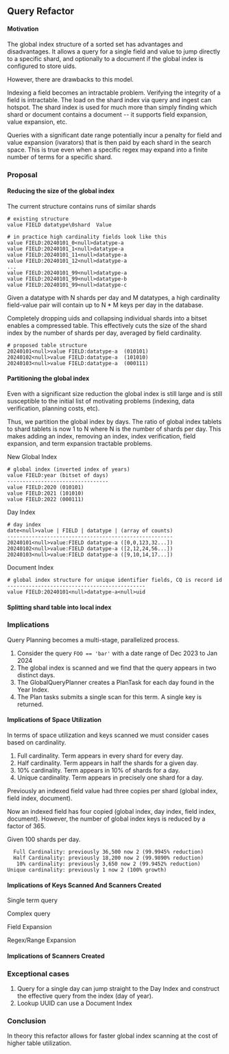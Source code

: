 ## Query Refactor

#### Motivation

The global index structure of a sorted set has advantages and disadvantages. It allows a query for a single field and value to jump directly to a specific shard,
and optionally to a document if the global index is configured to store uids. 

However, there are drawbacks to this model. 

Indexing a field becomes an intractable problem. Verifying the integrity of a field is intractable. The load on the shard index via query and ingest can hotspot.
The shard index is used for much more than simply finding which shard or document contains a document -- it supports field expansion, value expansion, etc. 

Queries with a significant date range potentially incur a penalty for field and value expansion (ivarators) that is then paid by each shard in the search space.
This is true even when a specific regex may expand into a finite number of terms for a specific shard.

### Proposal

#### Reducing the size of the global index

The current structure contains runs of similar shards
```
# existing structure
value FIELD datatype\0shard  Value

# in practice high cardinality fields look like this
value FIELD:20240101_0<null>datatype-a
value FIELD:20240101_1<null>datatype-a
value FIELD:20240101_11<null>datatype-a
value FIELD:20240101_12<null>datatype-a
...
value FIELD:20240101_99<null>datatype-a
value FIELD:20240101_99<null>datatype-b
value FIELD:20240101_99<null>datatype-c
```

Given a datatype with N shards per day and M datatypes, a high cardinality field-value pair will contain up to N * M keys per day in the database.

Completely dropping uids and collapsing individual shards into a bitset enables a compressed table. This effectively cuts the size of the shard index by the 
number of shards per day, averaged by field cardinality.

```
# proposed table structure
20240101<null>value FIELD:datatype-a  (010101)
20240102<null>value FIELD:datatype-a  (101010)
20240103<null>value FIELD:datatype-a  (000111)
```

#### Partitioning the global index

Even with a significant size reduction the global index is still large and is still susceptible to the initial list of motivating problems (indexing, data
verification, planning costs, etc).

Thus, we partition the global index by days. The ratio of global index tablets to shard tablets is now 1 to N where N is the number of shards per day. This 
makes adding an index, removing an index, index verification, field expansion, and term expansion tractable problems.

New Global Index
```
# global index (inverted index of years)
value FIELD:year (bitset of days)
---------------------------------
value FIELD:2020 (010101)
value FIELD:2021 (101010)
value FIELD:2022 (000111)
```

Day Index
```
# day index
date<null>value | FIELD | datatype | (array of counts)
------------------------------------------------------
20240101<null>value:FIELD datatype-a ([0,0,123,32...])
20240102<null>value:FIELD datatype-a ([2,12,24,56...])
20240103<null>value:FIELD datatype-a ([9,10,14,17...])
```

Document Index
```
# global index structure for unique identifier fields, CQ is record id
---------------------------------------------
value FIELD:20240101<null>datatype-a<null>uid
```

#### Splitting shard table into local index


### Implications

Query Planning becomes a multi-stage, parallelized process. 

1. Consider the query `FOO == 'bar'` with a date range of Dec 2023 to Jan 2024
2. The global index is scanned and we find that the query appears in two distinct days.
3. The GlobalQueryPlanner creates a PlanTask for each day found in the Year Index.
4. The Plan tasks submits a single scan for this term. A single key is returned.

#### Implications of Space Utilization

In terms of space utilization and keys scanned we must consider cases based on cardinality.
1. Full cardinality. Term appears in every shard for every day.
2. Half cardinality. Term appears in half the shards for a given day.
3. 10% cardinality. Term appears in 10% of shards for a day.
4. Unique cardinality. Term appears in precisely one shard for a day.

Previously an indexed field value had three copies per shard (global index, field index, document).

Now an indexed field has four copied (global index, day index, field index, document). However, the number of global index 
keys is reduced by a factor of 365. 

Given 100 shards per day.
```
  Full Cardinality: previously 36,500 now 2 (99.9945% reduction)
  Half Cardinality: previously 18,200 now 2 (99.9890% reduction)
   10% cardinality: previously 3,650 now 2 (99.9452% reduction)
Unique cardinality: previously 1 now 2 (100% growth)
```

#### Implications of Keys Scanned And Scanners Created

Single term query

Complex query

Field Expansion

Regex/Range Expansion

#### Implications of Scanners Created

### Exceptional cases

1. Query for a single day can jump straight to the Day Index and construct the effective query from the index (day of year).
2. Lookup UUID can use a Document Index

### Conclusion

In theory this refactor allows for faster global index scanning at the cost of higher table utilization.